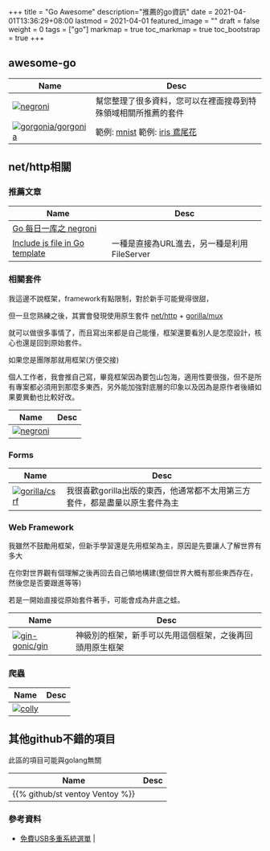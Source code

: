 +++
title = "Go Awesome"
description="推薦的go資訊"
date = 2021-04-01T13:36:29+08:00
lastmod = 2021-04-01
featured_image = ""
draft = false
weight = 0
tags = ["go"]
markmap = true
toc_markmap = true
toc_bootstrap = true
+++


## awesome-go

| Name | Desc |
| ---- | ---- |
[![negroni](https://github-readme-stats.vercel.app/api/pin?username=avelino&repo=awesome-go)](https://github.com/avelino/awesome-go) | 幫您整理了很多資料，您可以在裡面搜尋到特殊領域相關所推薦的套件
[![gorgonia/gorgonia](https://github-readme-stats.vercel.app/api/pin?username=gorgonia&repo=gorgonia)](https://github.com/gorgonia/gorgonia) | 範例: [mnist](https://gorgonia.org/tutorials/mnist/#image-representation) 範例: [iris 鳶尾花](https://gorgonia.org/tutorials/iris/)


## net/http相關

### 推薦文章

| Name | Desc |
| ---- | ---- |
[Go 每日一库之 negroni](https://zhuanlan.zhihu.com/p/149908671) |
[Include js file in Go template](https://stackoverflow.com/a/28899786) | 一種是直接為URL進去，另一種是利用FileServer

### 相關套件

我這邊不說框架，framework有點限制，對於新手可能覺得很甜，

但一旦您熟練之後，其實會發現使用原生套件 [net/http](https://golang.org/pkg/net/http/) + [gorilla/mux](https://github.com/gorilla/mux)

就可以做很多事情了，而且寫出來都是自己能懂，框架還要看別人是怎麼設計，核心也還是回到原始套件。

如果您是團隊那就用框架(方便交接)

個人工作者，我會推自己寫，畢竟框架因為要包山包海，適用性要很強，但不是所有專案都必須用到那麼多東西，另外能加強對底層的印象以及因為是原作者後續如果要異動也比較好改。

| Name | Desc |
| ---- | ---- |
[![negroni](https://github-readme-stats.vercel.app/api/pin?username=urfave&repo=negroni)](https://github.com/urfave/negroni) |

### Forms

| Name | Desc |
| ---- | ---- |
[![gorilla/csrf](https://github-readme-stats.vercel.app/api/pin?username=gorilla&repo=csrf)](https://github.com/gorilla/csrf) | 我很喜歡gorilla出版的東西，他通常都不太用第三方套件，都是盡量以原生套件為主


### Web Framework

我雖然不鼓勵用框架，但新手學習還是先用框架為主，原因是先要讓人了解世界有多大

在你對世界觀有個理解之後再回去自己領地構建(整個世界大概有那些東西存在，然後您是否要跟進等等)

若是一開始直接從原始套件著手，可能會成為井底之蛙。

| Name | Desc |
| ---- | ---- |
[![gin-gonic/gin](https://github-readme-stats.vercel.app/api/pin?username=gin-gonic&repo=gin)](https://github.com/gin-gonic/gin) | 神級別的框架，新手可以先用這個框架，之後再回頭用原生框架


### 爬蟲

| Name | Desc |
| ---- | ---- |
[![colly](https://github-readme-stats.vercel.app/api/pin?username=gocolly&repo=colly)](https://github.com/gocolly/colly) |


## 其他github不錯的項目

此區的項目可能與golang無關

| Name | Desc |
| ---- | ---- |
{{% github/st ventoy Ventoy %}} |

### 參考資料

- [免費USB多重系統選單](https://walker-a.com/archives/6571) |
